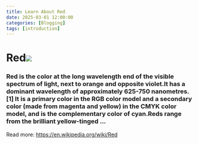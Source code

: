 ```yaml
---
title: Learn About Red
date: 2025-03-01 12:00:00
categories: [Blogging]
tags: [introduction]
---
```


# Red![](http://graf1x.com/wp-content/uploads/2017/01/shades-of-red-color-palette.jpg)

### Red is the color at the long wavelength end of the visible spectrum of light, next to orange and opposite violet.It has a dominant wavelength of approximately 625-750 nanometres. [1] It is a primary color in the RGB color model and a secondary color (made from magenta and yellow) in the CMYK color model, and is the complementary color of cyan.Reds range from the brilliant yellow-tinged ...
Read more: https://en.wikipedia.org/wiki/Red
    